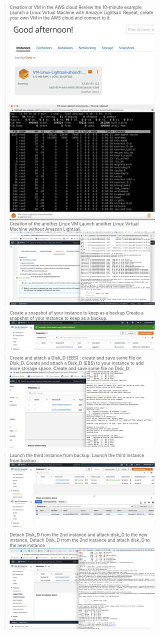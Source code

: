 > Creation of VM in the AWS cloud
Review the 10-minute example Launch a Linux Virtual Machine with Amazon Lightsail.
Repeat, create your own VM in the AWS cloud and connect to it.
![1](https://github.com/anastasiia-honcharenko/DevOps_online_Dnipro_2021Q4/blob/main/m2/task2.2/task2.2%201-4.png)
![2](https://github.com/anastasiia-honcharenko/DevOps_online_Dnipro_2021Q4/blob/main/m2/task2.2/task2.2%204.png)
> Creation of the another Linux VM
Launch another Linux Virtual Machine without Amazon Lightsail. 
![3](https://github.com/anastasiia-honcharenko/DevOps_online_Dnipro_2021Q4/blob/main/m2/task2.2/task2.2%205.png)

> Create a snapshot of your instance to keep as a backup
Create a snapshot of your instance to keep as a backup.
![4](https://github.com/anastasiia-honcharenko/DevOps_online_Dnipro_2021Q4/blob/main/m2/task2.2/task2.2%206.png)

> Create and attach a Disk_D (EBS) ; create and save some file on Disk_D.
Create and attach a Disk_D (EBS) to your instance to add more storage space. Create
and save some file on Disk_D.
![5](https://github.com/anastasiia-honcharenko/DevOps_online_Dnipro_2021Q4/blob/main/m2/task2.2/task2.2%207.png)

> Launch the third instance from backup.
Launch the third instance from backup.
![6](https://github.com/anastasiia-honcharenko/DevOps_online_Dnipro_2021Q4/blob/main/m2/task2.2/task2.2%208.png)
![7](https://github.com/anastasiia-honcharenko/DevOps_online_Dnipro_2021Q4/blob/main/m2/task2.2/task2.2%208(1).png)

> Detach Disk_D from the 2nd instance and attach disk_D to the new instance.
Detach Disk_D from the 2nd instance and attach disk_D to the new instance.
![](https://github.com/anastasiia-honcharenko/DevOps_online_Dnipro_2021Q4/blob/main/m2/task2.2/task2.2%209.png)

